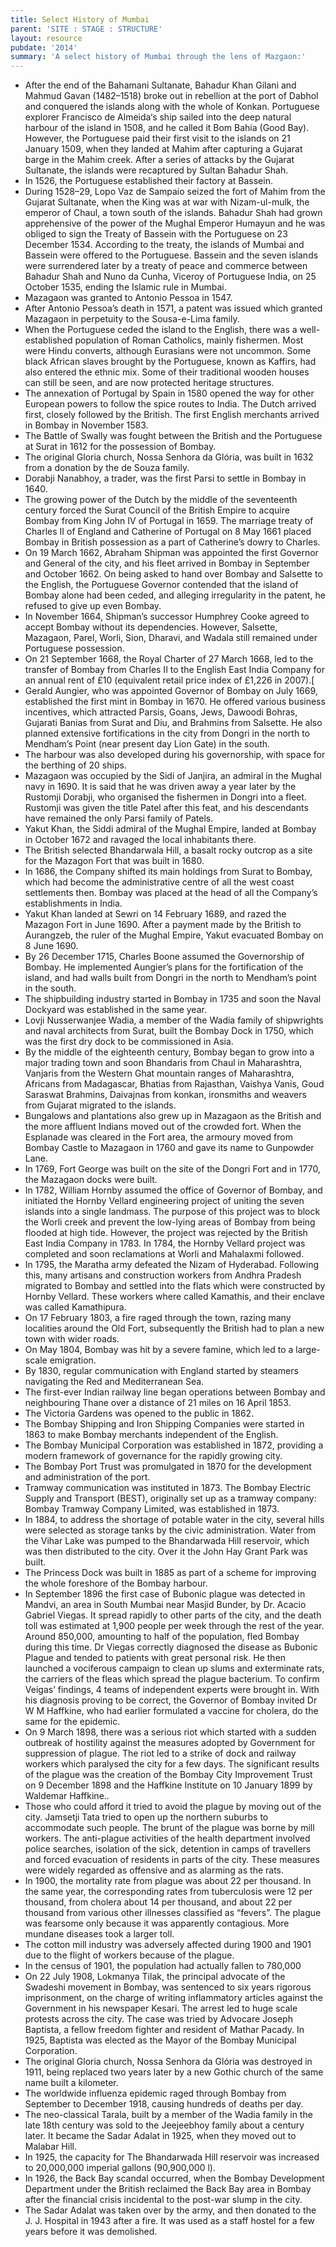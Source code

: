 ```yaml
---
title: Select History of Mumbai
parent: 'SITE : STAGE : STRUCTURE'
layout: resource
pubdate: '2014'
summary: 'A select history of Mumbai through the lens of Mazgaon:'
---
```



* After the end of the Bahamani Sultanate, Bahadur Khan Gilani and Mahmud Gavan (1482–1518) broke out in rebellion at the port of Dabhol and conquered the islands along with the whole of Konkan. Portuguese explorer Francisco de Almeida‘s ship sailed into the deep natural harbour of the island in 1508, and he called it Bom Bahia (Good Bay). However, the Portuguese paid their first visit to the islands on 21 January 1509, when they landed at Mahim after capturing a Gujarat barge in the Mahim creek. After a series of attacks by the Gujarat Sultanate, the islands were recaptured by Sultan Bahadur Shah.
* In 1526, the Portuguese established their factory at Bassein.
* During 1528–29, Lopo Vaz de Sampaio seized the fort of Mahim from the Gujarat Sultanate, when the King was at war with Nizam-ul-mulk, the emperor of Chaul, a town south of the islands. Bahadur Shah had grown apprehensive of the power of the Mughal Emperor Humayun and he was obliged to sign the Treaty of Bassein with the Portuguese on 23 December 1534. According to the treaty, the islands of Mumbai and Bassein were offered to the Portuguese. Bassein and the seven islands were surrendered later by a treaty of peace and commerce between Bahadur Shah and Nuno da Cunha, Viceroy of Portuguese India, on 25 October 1535, ending the Islamic rule in Mumbai.
* Mazagaon was granted to Antonio Pessoa in 1547.
* After Antonio Pessoa’s death in 1571, a patent was issued which granted Mazagaon in perpetuity to the Sousa-e-Lima family.
* When the Portuguese ceded the island to the English, there was a well-established population of Roman Catholics, mainly fishermen. Most were Hindu converts, although Eurasians were not uncommon. Some black African slaves brought by the Portuguese, known as Kaffirs, had also entered the ethnic mix. Some of their traditional wooden houses can still be seen, and are now protected heritage structures.
* The annexation of Portugal by Spain in 1580 opened the way for other European powers to follow the spice routes to India. The Dutch arrived first, closely followed by the British. The first English merchants arrived in Bombay in November 1583.
* The Battle of Swally was fought between the British and the Portuguese at Surat in 1612 for the possession of Bombay.
* The original Gloria church, Nossa Senhora da Glória, was built in 1632 from a donation by the de Souza family.
* Dorabji Nanabhoy, a trader, was the first Parsi to settle in Bombay in 1640.
* The growing power of the Dutch by the middle of the seventeenth century forced the Surat Council of the British Empire to acquire Bombay from King John IV of Portugal in 1659. The marriage treaty of Charles II of England and Catherine of Portugal on 8 May 1661 placed Bombay in British possession as a part of Catherine’s dowry to Charles.
* On 19 March 1662, Abraham Shipman was appointed the first Governor and General of the city, and his fleet arrived in Bombay in September and October 1662. On being asked to hand over Bombay and Salsette to the English, the Portuguese Governor contended that the island of Bombay alone had been ceded, and alleging irregularity in the patent, he refused to give up even Bombay.
* In November 1664, Shipman’s successor Humphrey Cooke agreed to accept Bombay without its dependencies. However, Salsette, Mazagaon, Parel, Worli, Sion, Dharavi, and Wadala still remained under Portuguese possession.
* On 21 September 1668, the Royal Charter of 27 March 1668, led to the transfer of Bombay from Charles II to the English East India Company for an annual rent of £10 (equivalent retail price index of £1,226 in 2007).[
* Gerald Aungier, who was appointed Governor of Bombay on July 1669, established the first mint in Bombay in 1670. He offered various business incentives, which attracted Parsis, Goans, Jews, Dawoodi Bohras, Gujarati Banias from Surat and Diu, and Brahmins from Salsette. He also planned extensive fortifications in the city from Dongri in the north to Mendham’s Point (near present day Lion Gate) in the south.
* The harbour was also developed during his governorship, with space for the berthing of 20 ships.
* Mazagaon was occupied by the Sidi of Janjira, an admiral in the Mughal navy in 1690. It is said that he was driven away a year later by the Rustomji Dorabji, who organised the fishermen in Dongri into a fleet. Rustomji was given the title Patel after this feat, and his descendants have remained the only Parsi family of Patels.
* Yakut Khan, the Siddi admiral of the Mughal Empire, landed at Bombay in October 1672 and ravaged the local inhabitants there.
* The British selected Bhandarwala Hill, a basalt rocky outcrop as a site for the Mazagon Fort that was built in 1680.
* In 1686, the Company shifted its main holdings from Surat to Bombay, which had become the administrative centre of all the west coast settlements then. Bombay was placed at the head of all the Company’s establishments in India.
* Yakut Khan landed at Sewri on 14 February 1689, and razed the Mazagon Fort in June 1690. After a payment made by the British to Aurangzeb, the ruler of the Mughal Empire, Yakut evacuated Bombay on 8 June 1690.
* By 26 December 1715, Charles Boone assumed the Governorship of Bombay. He implemented Aungier’s plans for the fortification of the island, and had walls built from Dongri in the north to Mendham’s point in the south.
* The shipbuilding industry started in Bombay in 1735 and soon the Naval Dockyard was established in the same year.
* Lovji Nusserwanjee Wadia, a member of the Wadia family of shipwrights and naval architects from Surat, built the Bombay Dock in 1750, which was the first dry dock to be commissioned in Asia.
* By the middle of the eighteenth century, Bombay began to grow into a major trading town and soon Bhandaris from Chaul in Maharashtra, Vanjaris from the Western Ghat mountain ranges of Maharashtra, Africans from Madagascar, Bhatias from Rajasthan, Vaishya Vanis, Goud Saraswat Brahmins, Daivajnas from konkan, ironsmiths and weavers from Gujarat migrated to the islands.
* Bungalows and plantations also grew up in Mazagaon as the British and the more affluent Indians moved out of the crowded fort. When the Esplanade was cleared in the Fort area, the armoury moved from Bombay Castle to Mazagaon in 1760 and gave its name to Gunpowder Lane.
* In 1769, Fort George was built on the site of the Dongri Fort and in 1770, the Mazagaon docks were built.
* In 1782, William Hornby assumed the office of Governor of Bombay, and initiated the Hornby Vellard engineering project of uniting the seven islands into a single landmass. The purpose of this project was to block the Worli creek and prevent the low-lying areas of Bombay from being flooded at high tide. However, the project was rejected by the British East India Company in 1783. In 1784, the Hornby Vellard project was completed and soon reclamations at Worli and Mahalaxmi followed.
* In 1795, the Maratha army defeated the Nizam of Hyderabad. Following this, many artisans and construction workers from Andhra Pradesh migrated to Bombay and settled into the flats which were constructed by Hornby Vellard. These workers where called Kamathis, and their enclave was called Kamathipura.
* On 17 February 1803, a fire raged through the town, razing many localities around the Old Fort, subsequently the British had to plan a new town with wider roads.
* On May 1804, Bombay was hit by a severe famine, which led to a large-scale emigration.
* By 1830, regular communication with England started by steamers navigating the Red and Mediterranean Sea.
* The first-ever Indian railway line began operations between Bombay and neighbouring Thane over a distance of 21 miles on 16 April 1853.
* The Victoria Gardens was opened to the public in 1862.
* The Bombay Shipping and Iron Shipping Companies were started in 1863 to make Bombay merchants independent of the English.
* The Bombay Municipal Corporation was established in 1872, providing a modern framework of governance for the rapidly growing city.
* The Bombay Port Trust was promulgated in 1870 for the development and administration of the port.
* Tramway communication was instituted in 1873. The Bombay Electric Supply and Transport (BEST), originally set up as a tramway company: Bombay Tramway Company Limited, was established in 1873.
* In 1884, to address the shortage of potable water in the city, several hills were selected as storage tanks by the civic administration. Water from the Vihar Lake was pumped to the Bhandarwada Hill reservoir, which was then distributed to the city. Over it the John Hay Grant Park was built.
* The Princess Dock was built in 1885 as part of a scheme for improving the whole foreshore of the Bombay harbour.
* In September 1896 the first case of Bubonic plague was detected in Mandvi, an area in South Mumbai near Masjid Bunder, by Dr. Acacio Gabriel Viegas. It spread rapidly to other parts of the city, and the death toll was estimated at 1,900 people per week through the rest of the year. Around 850,000, amounting to half of the population, fled Bombay during this time. Dr Viegas correctly diagnosed the disease as Bubonic Plague and tended to patients with great personal risk. He then launched a vociferous campaign to clean up slums and exterminate rats, the carriers of the fleas which spread the plague bacterium. To confirm Veigas’ findings, 4 teams of independent experts were brought in. With his diagnosis proving to be correct, the Governor of Bombay invited Dr W M Haffkine, who had earlier formulated a vaccine for cholera, do the same for the epidemic.
* On 9 March 1898, there was a serious riot which started with a sudden outbreak of hostility against the measures adopted by Government for suppression of plague. The riot led to a strike of dock and railway workers which paralysed the city for a few days. The significant results of the plague was the creation of the Bombay City Improvement Trust on 9 December 1898 and the Haffkine Institute on 10 January 1899 by Waldemar Haffkine..
* Those who could afford it tried to avoid the plague by moving out of the city. Jamsetji Tata tried to open up the northern suburbs to accommodate such people. The brunt of the plague was borne by mill workers. The anti-plague activities of the health department involved police searches, isolation of the sick, detention in camps of travellers and forced evacuation of residents in parts of the city. These measures were widely regarded as offensive and as alarming as the rats.
* In 1900, the mortality rate from plague was about 22 per thousand. In the same year, the corresponding rates from tuberculosis were 12 per thousand, from cholera about 14 per thousand, and about 22 per thousand from various other illnesses classified as “fevers”. The plague was fearsome only because it was apparently contagious. More mundane diseases took a larger toll.
* The cotton mill industry was adversely affected during 1900 and 1901 due to the flight of workers because of the plague.
* In the census of 1901, the population had actually fallen to 780,000
* On 22 July 1908, Lokmanya Tilak, the principal advocate of the Swadeshi movement in Bombay, was sentenced to six years rigorous imprisonment, on the charge of writing inflammatory articles against the Government in his newspaper Kesari. The arrest led to huge scale protests across the city. The case was tried by Advocare Joseph Baptista, a fellow freedom fighter and resident of Mathar Pacady. In 1925, Baptista was elected as the Mayor of the Bombay Municipal Corporation.
* The original Gloria church, Nossa Senhora da Glória was destroyed in 1911, being replaced two years later by a new Gothic church of the same name built a kilometer.
* The worldwide influenza epidemic raged through Bombay from September to December 1918, causing hundreds of deaths per day.
* The neo-classical Tarala, built by a member of the Wadia family in the late 18th century was sold to the Jeejeebhoy family about a century later. It became the Sadar Adalat in 1925, when they moved out to Malabar Hill.
* In 1925, the capacity for The Bhandarwada Hill reservoir was increased to 20,000,000 imperial gallons (90,900,000 l).
* In 1926, the Back Bay scandal occurred, when the Bombay Development Department under the British reclaimed the Back Bay area in Bombay after the financial crisis incidental to the post-war slump in the city.
* The Sadar Adalat was taken over by the army, and then donated to the J. J. Hospital in 1943 after a fire. It was used as a staff hostel for a few years before it was demolished.
